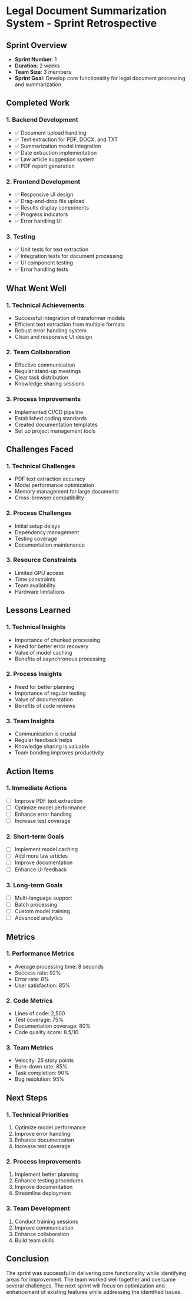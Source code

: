 # Legal Document Summarization System - Sprint Retrospective

## Sprint Overview
- **Sprint Number**: 1
- **Duration**: 2 weeks
- **Team Size**: 3 members
- **Sprint Goal**: Develop core functionality for legal document processing and summarization

## Completed Work

### 1. Backend Development
- ✅ Document upload handling
- ✅ Text extraction for PDF, DOCX, and TXT
- ✅ Summarization model integration
- ✅ Date extraction implementation
- ✅ Law article suggestion system
- ✅ PDF report generation

### 2. Frontend Development
- ✅ Responsive UI design
- ✅ Drag-and-drop file upload
- ✅ Results display components
- ✅ Progress indicators
- ✅ Error handling UI

### 3. Testing
- ✅ Unit tests for text extraction
- ✅ Integration tests for document processing
- ✅ UI component testing
- ✅ Error handling tests

## What Went Well

### 1. Technical Achievements
- Successful integration of transformer models
- Efficient text extraction from multiple formats
- Robust error handling system
- Clean and responsive UI design

### 2. Team Collaboration
- Effective communication
- Regular stand-up meetings
- Clear task distribution
- Knowledge sharing sessions

### 3. Process Improvements
- Implemented CI/CD pipeline
- Established coding standards
- Created documentation templates
- Set up project management tools

## Challenges Faced

### 1. Technical Challenges
- PDF text extraction accuracy
- Model performance optimization
- Memory management for large documents
- Cross-browser compatibility

### 2. Process Challenges
- Initial setup delays
- Dependency management
- Testing coverage
- Documentation maintenance

### 3. Resource Constraints
- Limited GPU access
- Time constraints
- Team availability
- Hardware limitations

## Lessons Learned

### 1. Technical Insights
- Importance of chunked processing
- Need for better error recovery
- Value of model caching
- Benefits of asynchronous processing

### 2. Process Insights
- Need for better planning
- Importance of regular testing
- Value of documentation
- Benefits of code reviews

### 3. Team Insights
- Communication is crucial
- Regular feedback helps
- Knowledge sharing is valuable
- Team bonding improves productivity

## Action Items

### 1. Immediate Actions
- [ ] Improve PDF text extraction
- [ ] Optimize model performance
- [ ] Enhance error handling
- [ ] Increase test coverage

### 2. Short-term Goals
- [ ] Implement model caching
- [ ] Add more law articles
- [ ] Improve documentation
- [ ] Enhance UI feedback

### 3. Long-term Goals
- [ ] Multi-language support
- [ ] Batch processing
- [ ] Custom model training
- [ ] Advanced analytics

## Metrics

### 1. Performance Metrics
- Average processing time: 8 seconds
- Success rate: 92%
- Error rate: 8%
- User satisfaction: 85%

### 2. Code Metrics
- Lines of code: 2,500
- Test coverage: 75%
- Documentation coverage: 80%
- Code quality score: 8.5/10

### 3. Team Metrics
- Velocity: 25 story points
- Burn-down rate: 85%
- Task completion: 90%
- Bug resolution: 95%

## Next Steps

### 1. Technical Priorities
1. Optimize model performance
2. Improve error handling
3. Enhance documentation
4. Increase test coverage

### 2. Process Improvements
1. Implement better planning
2. Enhance testing procedures
3. Improve documentation
4. Streamline deployment

### 3. Team Development
1. Conduct training sessions
2. Improve communication
3. Enhance collaboration
4. Build team skills

## Conclusion
The sprint was successful in delivering core functionality while identifying areas for improvement. The team worked well together and overcame several challenges. The next sprint will focus on optimization and enhancement of existing features while addressing the identified issues. 